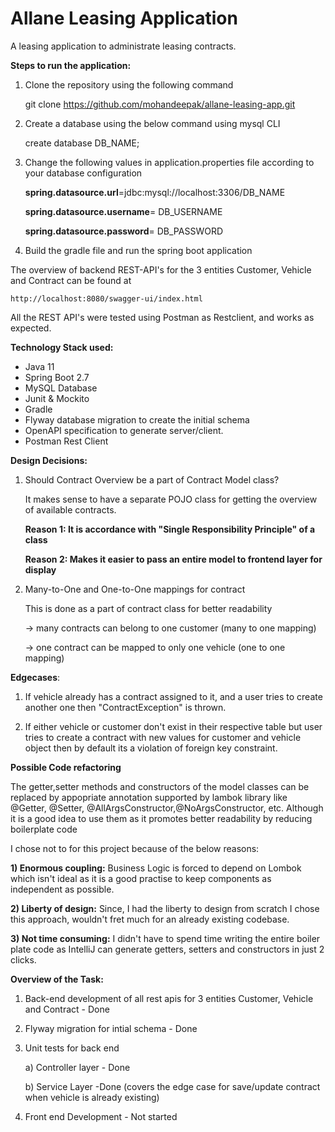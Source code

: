 # Allane Leasing Application
A leasing application to administrate leasing contracts.

**Steps to run the application:**

1) Clone the repository using the following command

   git clone https://github.com/mohandeepak/allane-leasing-app.git

2) Create a database using the below command using mysql CLI
    
    create database DB_NAME;

3) Change the following values in application.properties file according to your database configuration

    **spring.datasource.url**=jdbc:mysql://localhost:3306/DB_NAME
    
    **spring.datasource.username**= DB_USERNAME
    
    **spring.datasource.password**= DB_PASSWORD

4) Build the gradle file and run the spring boot application 

The overview of backend REST-API's for the 3 entities Customer, Vehicle and Contract can be found at 

    http://localhost:8080/swagger-ui/index.html

All the REST API's were tested using Postman as Restclient, and works as expected. 

**Technology Stack used:**
* Java 11
* Spring Boot  2.7
* MySQL Database
* Junit & Mockito
* Gradle
* Flyway database migration to create the initial schema
* OpenAPI specification to generate server/client.
* Postman Rest Client

**Design Decisions:**
1) Should Contract Overview be a part of Contract Model class?

   It makes sense to have a separate POJO class for getting the overview of available contracts.
    
    **Reason 1: It is accordance with "Single Responsibility Principle" of a class**
    
    **Reason 2: Makes it easier to pass an entire model to frontend layer for display**
    
2) Many-to-One and One-to-One mappings for contract 
    
    This is done as a part of contract class for better readability
    
    -> many contracts can belong to one customer (many to one mapping)
    
    -> one contract can be mapped to only one vehicle  (one to one mapping)
    
**Edgecases**:

1) If vehicle already has a contract assigned to it, and a user 
tries to create another one  then "ContractException" is thrown.

2) If either vehicle or customer don't exist in their respective table
but user tries to create a contract with new values for customer
and vehicle object then by default its a violation of foreign key constraint.

**Possible Code refactoring**

The getter,setter methods and constructors of the model classes can be replaced by appopriate
annotation supported by lambok library like @Getter, @Setter, @AllArgsConstructor,@NoArgsConstructor, etc.
Although it is a good idea to use them as it promotes better readability by reducing boilerplate code

I chose not to for this project because of the below reasons:

**1) Enormous coupling:**
Business Logic is forced to depend on Lombok which isn't ideal as it 
is a good practise to keep components as independent as possible.

**2) Liberty of design:**
Since, I had the liberty to design from scratch I chose this approach,
wouldn't fret much for an already existing codebase.

**3) Not time consuming:** 
I didn't have to spend time writing the entire boiler plate code as 
IntelliJ can generate getters, setters and constructors in just 2 clicks.


**Overview of the Task:**

1) Back-end development of all rest apis for 3 entities Customer, Vehicle and Contract - Done
2) Flyway migration for intial schema - Done
3) Unit tests for back end
    
    a) Controller layer - Done
    
    b) Service Layer -Done (covers the edge case for save/update contract when vehicle is already existing)
4) Front end Development - Not started
    
    
 
   